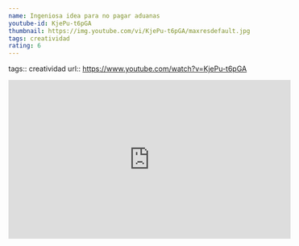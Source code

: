 ```yaml
---
name: Ingeniosa idea para no pagar aduanas
youtube-id: KjePu-t6pGA
thumbnail: https://img.youtube.com/vi/KjePu-t6pGA/maxresdefault.jpg
tags: creatividad
rating: 6
---
```

tags:: creatividad
url:: https://www.youtube.com/watch?v=KjePu-t6pGA

<iframe width='560' height='315' src='https://www.youtube.com/embed/KjePu-t6pGA' title='YouTube video player' frameborder='0' allow='accelerometer; autoplay; clipboard-write; encrypted-media; gyroscope; picture-in-picture; web-share' allowfullscreen></iframe>



